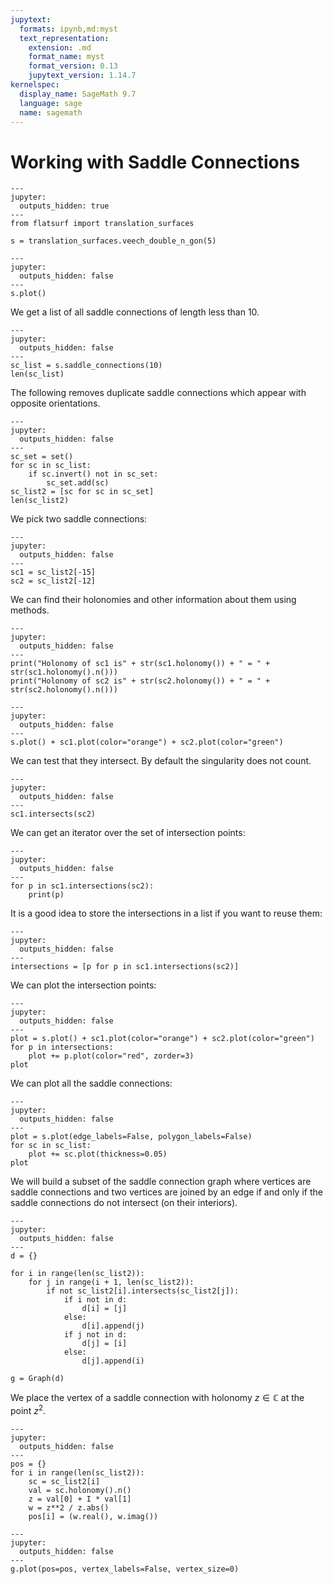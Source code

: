 ```yaml
---
jupytext:
  formats: ipynb,md:myst
  text_representation:
    extension: .md
    format_name: myst
    format_version: 0.13
    jupytext_version: 1.14.7
kernelspec:
  display_name: SageMath 9.7
  language: sage
  name: sagemath
---
```


# Working with Saddle Connections

```{code-cell}
---
jupyter:
  outputs_hidden: true
---
from flatsurf import translation_surfaces

s = translation_surfaces.veech_double_n_gon(5)
```

```{code-cell}
---
jupyter:
  outputs_hidden: false
---
s.plot()
```

We get a list of all saddle connections of length less than 10.

```{code-cell}
---
jupyter:
  outputs_hidden: false
---
sc_list = s.saddle_connections(10)
len(sc_list)
```

The following removes duplicate saddle connections which appear with opposite orientations.

```{code-cell}
---
jupyter:
  outputs_hidden: false
---
sc_set = set()
for sc in sc_list:
    if sc.invert() not in sc_set:
        sc_set.add(sc)
sc_list2 = [sc for sc in sc_set]
len(sc_list2)
```

We pick two saddle connections:

```{code-cell}
---
jupyter:
  outputs_hidden: false
---
sc1 = sc_list2[-15]
sc2 = sc_list2[-12]
```

We can find their holonomies and other information about them using methods.

```{code-cell}
---
jupyter:
  outputs_hidden: false
---
print("Holonomy of sc1 is" + str(sc1.holonomy()) + " = " + str(sc1.holonomy().n()))
print("Holonomy of sc2 is" + str(sc2.holonomy()) + " = " + str(sc2.holonomy().n()))
```

```{code-cell}
---
jupyter:
  outputs_hidden: false
---
s.plot() + sc1.plot(color="orange") + sc2.plot(color="green")
```

We can test that they intersect. By default the singularity does not count.

```{code-cell}
---
jupyter:
  outputs_hidden: false
---
sc1.intersects(sc2)
```

We can get an iterator over the set of intersection points:

```{code-cell}
---
jupyter:
  outputs_hidden: false
---
for p in sc1.intersections(sc2):
    print(p)
```

It is a good idea to store the intersections in a list if you want to reuse them:

```{code-cell}
---
jupyter:
  outputs_hidden: false
---
intersections = [p for p in sc1.intersections(sc2)]
```

We can plot the intersection points:

```{code-cell}
---
jupyter:
  outputs_hidden: false
---
plot = s.plot() + sc1.plot(color="orange") + sc2.plot(color="green")
for p in intersections:
    plot += p.plot(color="red", zorder=3)
plot
```

We can plot all the saddle connections:

```{code-cell}
---
jupyter:
  outputs_hidden: false
---
plot = s.plot(edge_labels=False, polygon_labels=False)
for sc in sc_list:
    plot += sc.plot(thickness=0.05)
plot
```

We will build a subset of the saddle connection graph where vertices are saddle connections and two vertices are joined by an edge if and only if the saddle connections do not intersect (on their interiors).

```{code-cell}
---
jupyter:
  outputs_hidden: false
---
d = {}

for i in range(len(sc_list2)):
    for j in range(i + 1, len(sc_list2)):
        if not sc_list2[i].intersects(sc_list2[j]):
            if i not in d:
                d[i] = [j]
            else:
                d[i].append(j)
            if j not in d:
                d[j] = [i]
            else:
                d[j].append(i)

g = Graph(d)
```

We place the vertex of a saddle connection with holonomy $z \in {\mathbb C}$ at the point $z^2$.

```{code-cell}
---
jupyter:
  outputs_hidden: false
---
pos = {}
for i in range(len(sc_list2)):
    sc = sc_list2[i]
    val = sc.holonomy().n()
    z = val[0] + I * val[1]
    w = z**2 / z.abs()
    pos[i] = (w.real(), w.imag())
```

```{code-cell}
---
jupyter:
  outputs_hidden: false
---
g.plot(pos=pos, vertex_labels=False, vertex_size=0)
```
